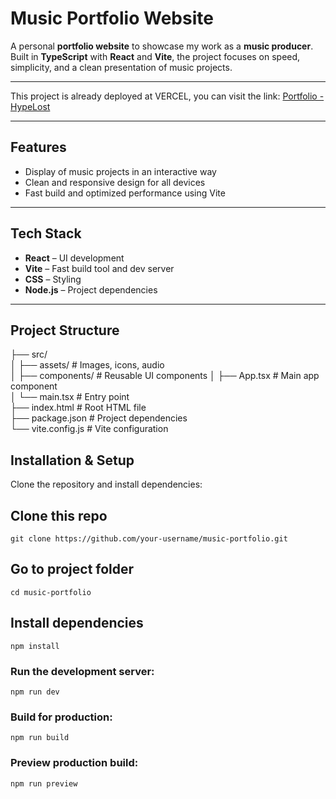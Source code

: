 # Music Portfolio Website  

A personal **portfolio website** to showcase my work as a **music producer**.  
Built in **TypeScript** with **React** and **Vite**, the project focuses on speed, simplicity, and a clean presentation of music projects.  

---

This project is already deployed at VERCEL, you can visit the link:
[Portfolio - HypeLost](https://portfolio-hypelost.vercel.app/)


---

##  Features  
-  Display of music projects in an interactive way  
-  Clean and responsive design for all devices  
-  Fast build and optimized performance using Vite 

---

## Tech Stack  
- **React** – UI development  
- **Vite** – Fast build tool and dev server  
- **CSS** – Styling  
- **Node.js** – Project dependencies  

---

## Project Structure  
├── src/  
│   ├── assets/         # Images, icons, audio  
│   ├── components/     # Reusable UI components 
│   ├── App.tsx         # Main app component  
│   └── main.tsx        # Entry point  
├── index.html          # Root HTML file  
├── package.json        # Project dependencies  
└── vite.config.js      # Vite configuration  

## Installation & Setup

Clone the repository and install dependencies:

## Clone this repo
```
git clone https://github.com/your-username/music-portfolio.git
```

## Go to project folder
```
cd music-portfolio
```

## Install dependencies
```
npm install
```


### Run the development server:
```
npm run dev
```

### Build for production:
```
npm run build
```

### Preview production build:
```
npm run preview
```


